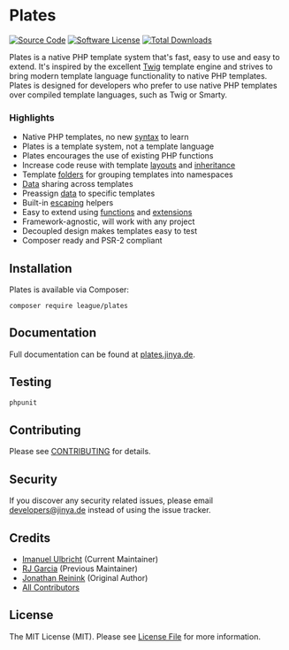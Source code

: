 Plates
======

[![Source Code](https://img.shields.io/badge/source-jinya%2Fplates-blue?style=flat-square)](https://github.com/Jinya-CMS/plates)
[![Software License](https://img.shields.io/badge/license-MIT-brightgreen.svg?style=flat-square)](LICENSE)
[![Total Downloads](https://img.shields.io/packagist/dt/jinya/plates.svg?style=flat-square)](https://packagist.org/packages/jinya/plates)

Plates is a native PHP template system that's fast, easy to use and easy to extend. It's inspired by the excellent [Twig](http://twig.sensiolabs.org/) template engine and strives to bring modern template language functionality to native PHP templates. Plates is designed for developers who prefer to use native PHP templates over compiled template languages, such as Twig or Smarty.

### Highlights

- Native PHP templates, no new [syntax](http://plates.jinya.de/templates/syntax/) to learn
- Plates is a template system, not a template language
- Plates encourages the use of existing PHP functions
- Increase code reuse with template [layouts](http://plates.jinya.de/templates/layouts/) and [inheritance](http://plates.jinya.de/templates/inheritance/)
- Template [folders](http://plates.jinya.de/engine/folders/) for grouping templates into namespaces
- [Data](http://plates.jinya.de/templates/data/#preassigned-and-shared-data) sharing across templates
- Preassign [data](http://plates.jinya.de/templates/data/#preassigned-and-shared-data) to specific templates
- Built-in [escaping](http://plates.jinya.de/templates/escaping/) helpers
- Easy to extend using [functions](http://plates.jinya.de/engine/functions/) and [extensions](http://plates.jinya.de/engine/extensions/)
- Framework-agnostic, will work with any project
- Decoupled design makes templates easy to test
- Composer ready and PSR-2 compliant

## Installation

Plates is available via Composer:

```
composer require league/plates
```

## Documentation

Full documentation can be found at [plates.jinya.de](http://plates.jinya.de/).

## Testing

```bash
phpunit
```

## Contributing

Please see [CONTRIBUTING](https://github.com/Jinya-CMS/plates/blob/master/CONTRIBUTING.md) for details.

## Security

If you discover any security related issues, please email developers@jinya.de instead of using the issue tracker.

## Credits

- [Imanuel Ulbricht](https://github.com/DerKnerd) (Current Maintainer)
- [RJ Garcia](https://github.com/ragboyjr) (Previous Maintainer)
- [Jonathan Reinink](https://github.com/reinink) (Original Author)
- [All Contributors](https://github.com/Jinya-CMS/plates/contributors)

## License

The MIT License (MIT). Please see [License File](https://github.com/Jinya-CMS/plates/blob/master/LICENSE) for more information.
